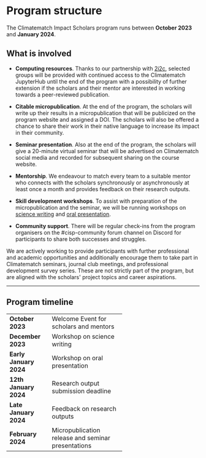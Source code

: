 # Program structure

The Climatematch Impact Scholars program runs between **October 2023** and **January 2024**.

## **What is involved**
- **Computing resources**. Thanks to our partnership with [2i2c](https://2i2c.org/), selected groups will be provided with continued access to the Climatematch JupyterHub until the end of the program with a possibility of further extension if the scholars and their mentor are interested in working towards a peer-reviewed publication. 

- **Citable micropublication**. At the end of the program, the scholars will write up their results in a micropublication that will be publicized on the program website and assigned a DOI. The scholars will also be offered a chance to share their work in their native language to increase its impact in their community.

- **Seminar presentation**. Also at the end of the program, the scholars will give a 20-minute virtual seminar that will be advertised on Climatematch social media and recorded for subsequent sharing on the course website.

- **Mentorship**. We endeavour to match every team to a suitable mentor who connects with the scholars synchronously or asynchronously at least once a month and provides feedback on their research outputs. 

- **Skill development workshops**. To assist with preparation of the micropublication and the seminar, we will be running workshops on [science writing](../workshops/science_writing.md) and [oral presentation](../workshops/oral_presentation.md).

- **Community support**. There will be regular check-ins from the program organisers on the #cisp-community forum channel on Discord for participants to share both successes and struggles.

We are actively working to provide participants with further professional and academic opportunities and additionally encourage them to take part in Climatematch seminars, journal club meetings, and professional development survey series. These are not strictly part of the program, but are aligned with the scholars' project topics and career aspirations.

---
## **Program timeline**
<table style="width:60%">
<tr>
    <td><b>October 2023</b></td>
    <td>Welcome Event for scholars and mentors</td>
</tr>
<tr>
    <td><b>December 2023</b></td>
    <td>Workshop on science writing</td>
</tr>
<tr>
    <td><b>Early January 2024</b></td>
    <td>Workshop on oral presentation</td>
</tr>
<tr>
    <td><b>12th January 2024</b></td>
    <td>Research output submission deadline</td>
</tr>
<tr>
    <td><b>Late January 2024</b></td>
    <td>Feedback on research outputs</td>
</tr>
<tr>
    <td><b>February 2024</b></td>
    <td>Micropublication release and seminar presentations</td>
</tr>
</table>
